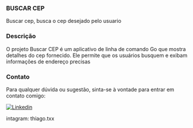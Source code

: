 ### BUSCAR CEP
Buscar cep, busca o cep desejado pelo usuario

### Descrição 
O projeto Buscar CEP é um aplicativo de linha de comando Go que mostra detalhes do cep fornecido. Ele permite que os usuários busquem e exibam informações de endereço precisas

### Contato
Para qualquer dúvida ou sugestão, sinta-se à vontade para entrar em contato comigo:

[![Linkedin](https://img.shields.io/badge/LinkedIn-0077B5?style=for-the-badge&logo=linkedin&logoColor=white)](https://www.linkedin.com/in/thiago-teixeira-11b246248//)

intagram: thiago.txx
